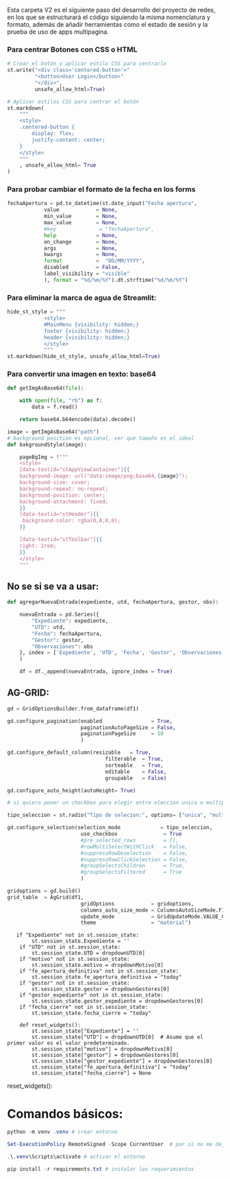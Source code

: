 Esta carpeta V2 es el siguiente paso del desarrollo del proyecto de redes, en los que se estructurará el código siguiendo la misma nomenclatura
y formato, además de añadir herramientas como el estado de sesión y la prueba de uso de apps multipagina. 

### Para centrar Botones con CSS o HTML

``` python
# Crear el botón y aplicar estilo CSS para centrarlo
st.write("<div class='centered-button'>"
         "<button>User Login</button>"
         "</div>",
         unsafe_allow_html=True)

# Aplicar estilos CSS para centrar el botón
st.markdown(
    """
    <style>
    .centered-button {
        display: flex;
        justify-content: center;
    }
    </style>
    """
    , unsafe_allow_html= True
)
```

### Para probar cambiar el formato de la fecha en los forms
```python
fechaApertura = pd.to_datetime(st.date_input("Fecha apertura", 
            value            = None, 
            min_value        = None, 
            max_value        = None, 
            #key              = "fechaApertura", 
            help             = None, 
            on_change        = None, 
            args             = None, 
            kwargs           = None,
            format           =  "DD/MM/YYYY",
            disabled         = False, 
            label_visibility = "visible"
            ), format = "%d/%m/%Y").dt.strftime("%d/%m/%Y")
```

### Para eliminar la marca de agua de Streamlit:

```python
hide_st_style = """
            <style>
            #MainMenu {visibility: hidden;}
            footer {visibility: hidden;}
            header {visibility: hidden;}
            </style>
            """
st.markdown(hide_st_style, unsafe_allow_html=True)
```

### Para convertir una imagen en texto: base64


```python
def getImgAsBase64(file):

    with open(file, "rb") as f:
        data = f.read()

    return base64.b64encode(data).decode()

image = getImgAsBase64("path")
# background position es opcional, ver que tamaño es el ideal
def bakgroundStyle(image):

    pageBgImg = f"""
    <style>
    [data-testid="stAppViewContainer"]{{
    background-image: url("data:image/png;base64,{image}");
    background-size: cover;
    background-repeat: no-repeat;
    background-position: center;
    background-attachment: fixed;
    }}
    [data-testid="stHeader"]{{
     background-color: rgba(0,0,0,0);
    }}

    [data-testid="stToolbar"]{{
    right: 2rem;
    }}
    </style>
    """    
```
## No se si se va a usar: 
```python
def agregarNuevaEntrada(expediente, utd, fechaApertura, gestor, obs):

    nuevaEntrada = pd.Series({
        "Expediente": expediente,
        "UTD": utd,
        "Fecha": fechaApertura,
        "Gestor": gestor,
        "Observaciones": obs
    }, index = ['Expediente', 'UTD', 'Fecha', 'Gestor', 'Observaciones']
    )

    df = df._append(nuevaEntrada, ignore_index = True)
```

## AG-GRID:

```python
gd = GridOptionsBuilder.from_dataframe(df1)

gd.configure_pagination(enabled                = True,
                        paginationAutoPageSize = False,
                        paginationPageSize     = 10 
                        )

gd.configure_default_column(resizable   = True, 
                                filterable  = True, 
                                sorteable   = True, 
                                editable    = False, 
                                groupable   = False)

gd.configure_auto_height(autoHeight= True)

# si quiero poner un checkbox para elegir entre eleccion unica o multiple:

tipo_seleccion = st.radio("Tipo de selecion:", options= ["unica", "multiple"])

gd.configure_selection(selection_mode             = tipo_seleccion, 
                        use_checkbox               = True 
                        #pre_selected_rows         = [], 
                        #rowMultiSelectWithClick   = False, 
                        #suppressRowDeselection    = False, 
                        #suppressRowClickSelection = False, 
                        #groupSelectsChildren      = True, 
                        #groupSelectsFiltered      = True
                        )

gridoptions = gd.build()
grid_table  = AgGrid(df1, 
                        gridOptions            = gridoptions, 
                        columns_auto_size_mode = ColumnsAutoSizeMode.FIT_CONTENTS,
                        update_mode            = GridUpdateMode.VALUE_CHANGED, #SELECTION_CHANGED, 
                        theme                  = "material")

```


       if "Expediente" not in st.session_state:
            st.session_state.Expediente = ''
        if "UTD" not in st.session_state:
            st.session_state.UTD = dropdownUTD[0]
        if "motivo" not in st.session_state:
            st.session_state.motivo = dropdownMotivo[0]
        if "fe_apertura_definitiva" not in st.session_state:
            st.session_state.fe_apertura_definitiva = "today"
        if "gestor" not in st.session_state:
            st.session_state.gestor = dropdownGestores[0]
        if "gestor_expediente" not in st.session_state:
            st.session_state.gestor_expediente = dropdownGestores[0]
        if "fecha_cierre" not in st.session_state:
            st.session_state.fecha_cierre = "today"

        def reset_widgets():
            st.session_state["Expediente"] = ''
            st.session_state["UTD"] = dropdownUTD[0]  # Asume que el primer valor es el valor predeterminado.
            st.session_state["motivo"] = dropdownMotivo[0]
            st.session_state["gestor"] = dropdownGestores[0]
            st.session_state["gestor_expediente"] = dropdownGestores[0]
            st.session_state["fe_apertura_definitiva"] = "today"
            st.session_state["fecha_cierre"] = None

reset_widgets():


# Comandos básicos:

```powershell
python -m venv .venv # crear entorno

Set-ExecutionPolicy RemoteSigned -Scope CurrentUser  # por si no me deja ejecutar scripts

.\.venv\Scripts\activate # activar el entorno

pip install -r requirements.txt # instalar los requerimientos
```